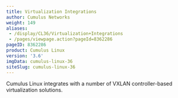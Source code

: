 ```yaml
---
title: Virtualization Integrations
author: Cumulus Networks
weight: 149
aliases:
 - /display/CL36/Virtualization+Integrations
 - /pages/viewpage.action?pageId=8362286
pageID: 8362286
product: Cumulus Linux
version: '3.6'
imgData: cumulus-linux-36
siteSlug: cumulus-linux-36
---
```

Cumulus Linux integrates with a number of VXLAN controller-based
virtualization solutions.

<article id="html-search-results" class="ht-content" style="display: none;">

</article>

<footer id="ht-footer">

</footer>
